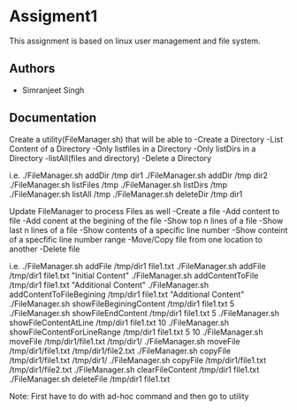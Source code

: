 
# Assigment1

This assignment is based on linux user management and file system.
## Authors

- Simranjeet Singh
## Documentation

Create a utility(FileManager.sh) that will be able to
-Create a Directory
-List Content of a Directory
-Only listfiles in a Directory
-Only listDirs in a Directory
-listAll(files and directory)
-Delete a Directory


i.e.
./FileManager.sh addDir /tmp dir1
./FileManager.sh addDir /tmp dir2
./FileManager.sh listFiles /tmp
./FileManager.sh listDirs /tmp
./FileManager.sh listAll /tmp
./FileManager.sh deleteDir /tmp dir1



Update FileManager to process Files as well
-Create a file
-Add content to file
-Add conent at the begining of the file
-Show top n lines of a file
-Show last n lines of a file
-Show contents of a specific line number
-Show conteint of a specfific line number range
-Move/Copy file from one location to another
-Delete file


i.e.
./FileManager.sh addFile /tmp/dir1 file1.txt
./FileManager.sh addFile /tmp/dir1 file1.txt "Initial Content"
./FileManager.sh addContentToFile /tmp/dir1 file1.txt "Additional Content"
./FileManager.sh addContentToFileBegining /tmp/dir1 file1.txt "Additional Content"
./FileManager.sh showFileBeginingContent /tmp/dir1 file1.txt 5
./FileManager.sh showFileEndContent /tmp/dir1 file1.txt 5
./FileManager.sh showFileContentAtLine /tmp/dir1 file1.txt 10
./FileManager.sh showFileContentForLineRange /tmp/dir1 file1.txt 5 10
./FileManager.sh moveFile /tmp/dir1/file1.txt /tmp/dir1/
./FileManager.sh moveFile /tmp/dir1/file1.txt /tmp/dir1/file2.txt
./FileManager.sh copyFile /tmp/dir1/file1.txt /tmp/dir1/
./FileManager.sh copyFile /tmp/dir1/file1.txt /tmp/dir1/file2.txt
./FileManager.sh clearFileContent /tmp/dir1 file1.txt
./FileManager.sh deleteFile /tmp/dir1 file1.txt

Note: First have to do with ad-hoc command and then go to utility


